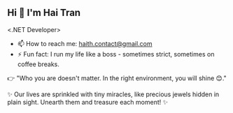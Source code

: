 ## Hi 👋 I'm Hai Tran
<.NET Developer>

- 📫 How to reach me: haith.contact@gmail.com
- ⚡ Fun fact: I run my life like a boss - sometimes strict, sometimes on coffee breaks.

👉 "Who you are doesn't matter. In the right environment, you will shine 😊."

✨ Our lives are sprinkled with tiny miracles, like precious jewels hidden in plain sight. Unearth them and treasure each moment! ✨
<!--
**haivovi/haivovi** is a ✨ _special_ ✨ repository because its `README.md` (this file) appears on your GitHub profile.

Here are some ideas to get you started:

- 🔭 I’m currently working on ...
- 🌱 I’m currently learning ...
- 👯 I’m looking to collaborate on ...
- 🤔 I’m looking for help with ...
- 💬 Ask me about ...
- 📫 How to reach me: ...
- 😄 Pronouns: ...
- ⚡ Fun fact: ...
-->
